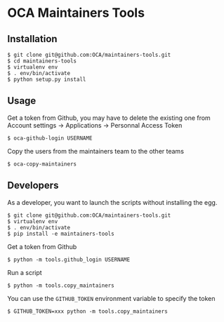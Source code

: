 # OCA Maintainers Tools

## Installation

    $ git clone git@github.com:OCA/maintainers-tools.git
    $ cd maintainers-tools
    $ virtualenv env
    $ . env/bin/activate
    $ python setup.py install

## Usage

Get a token from Github, you may have to delete the existing one from Account settings -> Applications -> Personnal Access Token

    $ oca-github-login USERNAME

Copy the users from the maintainers team to the other teams

    $ oca-copy-maintainers

## Developers

As a developer, you want to launch the scripts without installing the
egg. 

    $ git clone git@github.com:OCA/maintainers-tools.git
    $ virtualenv env
    $ . env/bin/activate
    $ pip install -e maintainers-tools

Get a token from Github

    $ python -m tools.github_login USERNAME

Run a script

    $ python -m tools.copy_maintainers

You can use the `GITHUB_TOKEN` environment variable to specify the token

    $ GITHUB_TOKEN=xxx python -m tools.copy_maintainers
